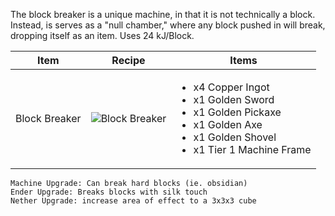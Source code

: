 The block breaker is a unique machine, in that it is not technically a block. Instead, is serves as a "null chamber," where any block pushed in will break, dropping itself as an item. Uses 24 kJ/Block.

| Item | Recipe | Items |
|------|--------|-------|
| Block Breaker | ![Block Breaker](https://cdn.discordapp.com/attachments/739536694398812230/879437917066514462/block_breaker.png) | <ul><li>x4 Copper Ingot</li><li>x1 Golden Sword</li><li>x1 Golden Pickaxe</li><li>x1 Golden Axe</li><li>x1 Golden Shovel</li><li>x1 Tier 1 Machine Frame</li></ul> |

```
Machine Upgrade: Can break hard blocks (ie. obsidian)
Ender Upgrade: Breaks blocks with silk touch
Nether Upgrade: increase area of effect to a 3x3x3 cube
```
